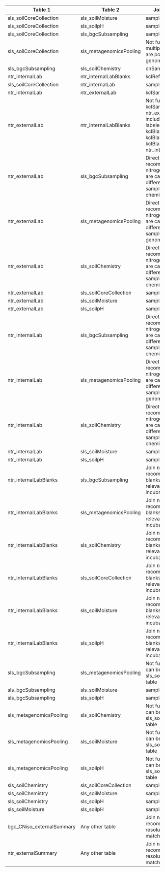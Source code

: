 |Table 1|Table 2|Join by field(s)|
|------------------------|------------------------|-------------------------------|
sls_soilCoreCollection|sls_soilMoisture|sampleID
sls_soilCoreCollection|sls_soilpH|sampleID
sls_soilCoreCollection|sls_bgcSubsampling|sampleID
sls_soilCoreCollection|sls_metagenomicsPooling|Not fully automatable: multiple sampleIDs are pooled into genomicsPooledIDList
sls_bgcSubsampling|sls_soilChemistry|cnSampleID
ntr_internalLab|ntr_internalLabBlanks|kclReferenceID
sls_soilCoreCollection|ntr_internalLab|sampleID
ntr_internalLab|ntr_externalLab|kclSampleID
ntr_externalLab|ntr_internalLabBlanks|Not fully automatable: kclSampleID in ntr\_externalLab includes samples labeled as kclBlank1ID, kclBlank2ID, and kclBlank3ID in ntr\_internalLabBlanks
ntr_externalLab|sls_bgcSubsampling|Direct join not recommended: nitrogen incubations are carried out on a different set of samples from other chemical analyses
ntr_externalLab|sls_metagenomicsPooling|Direct join not recommended: nitrogen incubations are carried out on a different set of samples from genomic sequencing
ntr_externalLab|sls_soilChemistry|Direct join not recommended: nitrogen incubations are carried out on a different set of samples from other chemical analyses
ntr_externalLab|sls_soilCoreCollection|sampleID
ntr_externalLab|sls_soilMoisture|sampleID
ntr_externalLab|sls_soilpH|sampleID
ntr_internalLab|sls_bgcSubsampling|Direct join not recommended: nitrogen incubations are carried out on a different set of samples from other chemical analyses
ntr_internalLab|sls_metagenomicsPooling|Direct join not recommended: nitrogen incubations are carried out on a different set of samples from genomic sequencing
ntr_internalLab|sls_soilChemistry|Direct join not recommended: nitrogen incubations are carried out on a different set of samples from other chemical analyses
ntr_internalLab|sls_soilMoisture|sampleID
ntr_internalLab|sls_soilpH|sampleID
ntr_internalLabBlanks|sls_bgcSubsampling|Join not recommended: lab blanks are only relevant to nitrogen incubation samples
ntr_internalLabBlanks|sls_metagenomicsPooling|Join not recommended: lab blanks are only relevant to nitrogen incubation samples
ntr_internalLabBlanks|sls_soilChemistry|Join not recommended: lab blanks are only relevant to nitrogen incubation samples
ntr_internalLabBlanks|sls_soilCoreCollection|Join not recommended: lab blanks are only relevant to nitrogen incubation samples
ntr_internalLabBlanks|sls_soilMoisture|Join not recommended: lab blanks are only relevant to nitrogen incubation samples
ntr_internalLabBlanks|sls_soilpH|Join not recommended: lab blanks are only relevant to nitrogen incubation samples
sls_bgcSubsampling|sls_metagenomicsPooling|Not fully automatable: can be joined via the sls_soilCoreCollection table
sls_bgcSubsampling|sls_soilMoisture|sampleID
sls_bgcSubsampling|sls_soilpH|sampleID
sls_metagenomicsPooling|sls_soilChemistry|Not fully automatable: can be joined via the sls_soilCoreCollection table
sls_metagenomicsPooling|sls_soilMoisture|Not fully automatable: can be joined via the sls_soilCoreCollection table
sls_metagenomicsPooling|sls_soilpH|Not fully automatable: can be joined via the sls_soilCoreCollection table
sls_soilChemistry|sls_soilCoreCollection|sampleID
sls_soilChemistry|sls_soilMoisture|sampleID
sls_soilChemistry|sls_soilpH|sampleID
sls_soilMoisture|sls_soilpH|sampleID
bgc\_CNiso\_externalSummary|Any other table|Join not recommended. Data resolution does not match other tables.
ntr_externalSummary|Any other table|Join not recommended. Data resolution does not match other tables.
